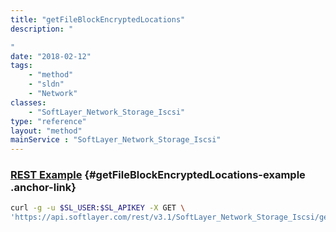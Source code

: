 ```yaml
---
title: "getFileBlockEncryptedLocations"
description: "

"
date: "2018-02-12"
tags:
    - "method"
    - "sldn"
    - "Network"
classes:
    - "SoftLayer_Network_Storage_Iscsi"
type: "reference"
layout: "method"
mainService : "SoftLayer_Network_Storage_Iscsi"
---
```


### [REST Example](#getFileBlockEncryptedLocations-example) <a href="/article/rest/"><i class="fas fa-question"></i></a> {#getFileBlockEncryptedLocations-example .anchor-link} 
```bash
curl -g -u $SL_USER:$SL_APIKEY -X GET \
'https://api.softlayer.com/rest/v3.1/SoftLayer_Network_Storage_Iscsi/getFileBlockEncryptedLocations'
```
